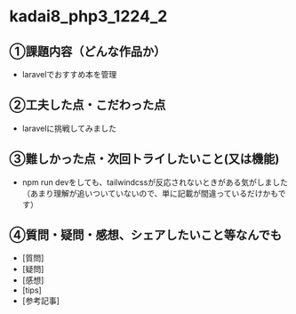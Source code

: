 # kadai8_php3_1224_2

## ①課題内容（どんな作品か）
- laravelでおすすめ本を管理

## ②工夫した点・こだわった点
- laravelに挑戦してみました

## ③難しかった点・次回トライしたいこと(又は機能)
- npm run devをしても、tailwindcssが反応されないときがある気がしました（あまり理解が追いついていないので、単に記載が間違っているだけかもです）

## ④質問・疑問・感想、シェアしたいこと等なんでも
- [質問]
- [疑問]
- [感想]
- [tips]
- [参考記事]
